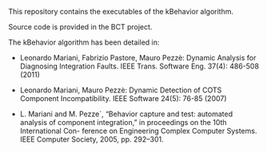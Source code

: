 This repository contains the executables of the kBehavior algorithm.

Source code is provided in the BCT project.

The kBehavior algorithm has been detailed in:

* Leonardo Mariani, Fabrizio Pastore, Mauro Pezzè:
Dynamic Analysis for Diagnosing Integration Faults. IEEE Trans. Software Eng. 37(4): 486-508 (2011)

* Leonardo Mariani, Mauro Pezzè:
Dynamic Detection of COTS Component Incompatibility. IEEE Software 24(5): 76-85 (2007)

* L. Mariani and M. Pezze`, “Behavior capture and test: automated analysis
of component integration,” in proceedings on the 10th International Con- ference on Engineering Complex Computer Systems. IEEE Computer Society, 2005, pp. 292–301.

